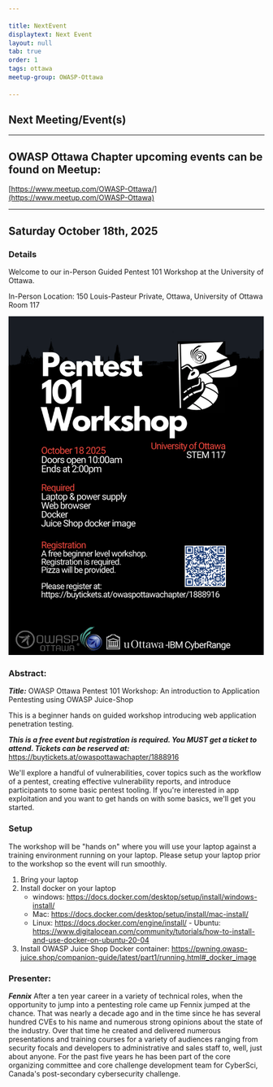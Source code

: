 ```yaml
---

title: NextEvent
displaytext: Next Event
layout: null
tab: true
order: 1
tags: ottawa
meetup-group: OWASP-Ottawa

---
```


## Next Meeting/Event(s)

[//]: # (Comment: When updating the next event info also update the homepage)

---

## OWASP Ottawa Chapter upcoming events can be found on Meetup:

[https://www.meetup.com/OWASP-Ottawa/](https://www.meetup.com/OWASP-Ottawa)

---

## Saturday October 18th, 2025
### Details

Welcome to our in-Person Guided Pentest 101 Workshop at the University of Ottawa.

In-Person Location:
150 Louis-Pasteur Private, Ottawa,
University of Ottawa
Room 117

![Workshop Poster](assets/images/OWASPOttawaPentest101Workshop-2025.png)

### Abstract:
***Title:*** OWASP Ottawa Pentest 101 Workshop: An introduction to Application Pentesting using OWASP Juice-Shop

This is a beginner hands on guided workshop introducing web application penetration testing.

***This is a free event but registration is required. You MUST get a ticket to attend. Tickets can be reserved at:***
https://buytickets.at/owaspottawachapter/1888916

We'll explore a handful of vulnerabilities, cover topics such as the workflow of a pentest, creating effective vulnerability reports, and introduce participants to some basic pentest tooling. If you're interested in app exploitation and you want to get hands on with some basics, we'll get you started.

### Setup
The workshop will be "hands on" where you will use your laptop against a training environment running on your laptop. Please setup your laptop prior to the workshop so the event will run smoothly. 

1. Bring your laptop
2. Install docker on your laptop
   - windows: https://docs.docker.com/desktop/setup/install/windows-install/
   - Mac: https://docs.docker.com/desktop/setup/install/mac-install/
   - Linux: https://docs.docker.com/engine/install/
            - Ubuntu: https://www.digitalocean.com/community/tutorials/how-to-install-and-use-docker-on-ubuntu-20-04
3. Install OWASP Juice Shop Docker container:
        https://pwning.owasp-juice.shop/companion-guide/latest/part1/running.html#_docker_image

### Presenter:
***Fennix*** After a ten year career in a variety of technical roles, when the opportunity to jump into a pentesting role came up Fennix jumped at the chance. That was nearly a decade ago and in the time since he has several hundred CVEs to his name and numerous strong opinions about the state of the industry. Over that time he created and delivered numerous presentations and training courses for a variety of audiences ranging from security focals and developers to administrative and sales staff to, well, just about anyone. For the past five years he has been part of the core organizing committee and core challenge development team for CyberSci, Canada's post-secondary cybersecurity challenge.

